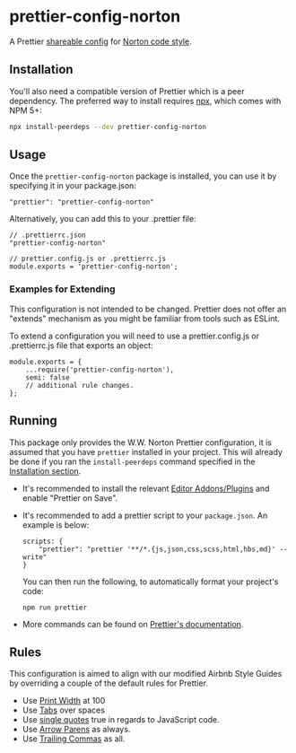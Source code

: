 # prettier-config-norton

A Prettier [shareable config](https://prettier.io/docs/en/configuration.html#sharing-configurations) for [Norton code style](https://gitlab.com/wwnorton/style).

## Installation

You'll also need a compatible version of Prettier which is a peer dependency. The preferred way to install requires [npx](https://github.com/zkat/npx), which comes with NPM 5+:

```sh
npx install-peerdeps --dev prettier-config-norton
```

## Usage

Once the `prettier-config-norton` package is installed, you can use it by specifying it in your package.json: 

```
"prettier": "prettier-config-norton"
```

Alternatively, you can add this to your .prettier file:

```
// .prettierrc.json
"prettier-config-norton"
```

```
// prettier.config.js or .prettierrc.js
module.exports = 'prettier-config-norton';
```
### Examples for Extending

This configuration is not intended to be changed. Prettier does not offer an "extends" mechanism as you might be familiar from tools such as ESLint.

To extend a configuration you will need to use a prettier.config.js or .prettierrc.js file that exports an object:

```
module.exports = {
	...require('prettier-config-norton'),
	semi: false
	// additional rule changes.
};
```

## Running

This package only provides the W.W. Norton Prettier configuration, it is assumed that you have `prettier` installed in your project.
This will already be done if you ran the `install-peerdeps` command specified in the [Installation section](#installation).

- It's recommended to install the relevant [Editor Addons/Plugins](https://prettier.io/docs/en/editors.html) and enable "Prettier on Save".

- It's recommended to add a prettier script to your `package.json`. An example is below: 

	```
	scripts: {
		"prettier": "prettier '**/*.{js,json,css,scss,html,hbs,md}' --write" 
	}
	```
	You can then run the following, to automatically format your project's code:

	```
	npm run prettier 
	```
- More commands can be found on [Prettier's documentation](https://prettier.io/docs/en/cli.html).

## Rules

This configuration is aimed to align with our modified Airbnb Style Guides by overriding a couple of the default rules for Prettier.

- Use [Print Width](https://prettier.io/docs/en/options.html#print-width) at 100
- Use [Tabs](https://prettier.io/docs/en/options.html#tabs) over spaces 
- Use [single quotes](https://prettier.io/docs/en/options.html#quotes) true in regards to JavaScript code.
- Use [Arrow Parens](https://prettier.io/docs/en/options.html#print-width) as always.
- Use [Trailing Commas](https://prettier.io/docs/en/options.html#trailing-commas) as all.
